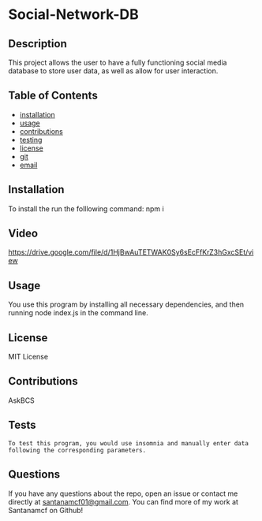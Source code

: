 # Social-Network-DB

 ## Description
  This project allows the user to have a fully functioning social media database to store user data, as well as allow for user interaction.
  
  
  ## Table of Contents
  * [installation](#installation)
  * [usage](#usage)
  * [contributions](#contributions)
  * [testing](#testing)
  * [license](#license)
  * [git](#git)
  * [email](#email)
  
  ## Installation
  To install the run the folllowing command: npm i

  ## Video
https://drive.google.com/file/d/1HjBwAuTETWAK0Sy6sEcFfKrZ3hGxcSEt/view
  
  ## Usage
  You use this program by installing all necessary dependencies, and then running node index.js in the command line.
  ## License
  MIT License
  ## Contributions
  AskBCS
  ## Tests

    To test this program, you would use insomnia and manually enter data following the corresponding parameters.
  
  
  
  ## Questions
  If you have any questions about the repo, open an issue or contact me directly at santanamcf01@gmail.com. You can find more of my work at Santanamcf on Github!